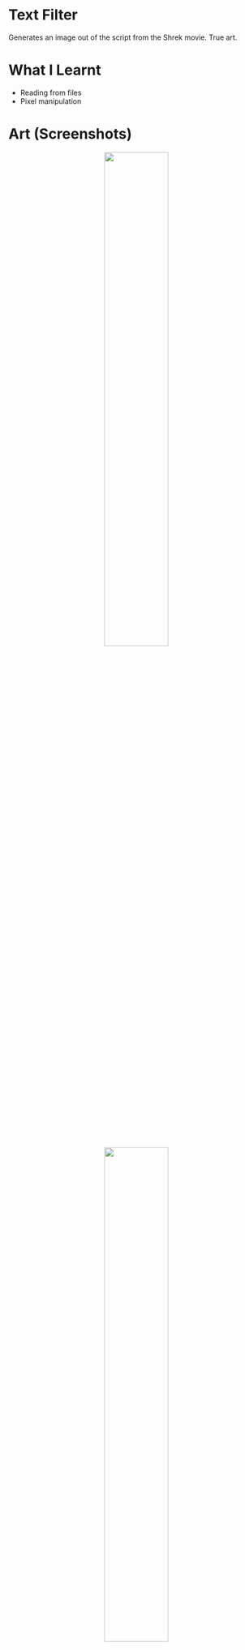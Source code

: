 # Text Filter
Generates an image out of the script from the Shrek movie. True art.

# What I Learnt
* Reading from files
* Pixel manipulation

# Art (Screenshots)
<p align="center">
<img src="https://user-images.githubusercontent.com/63420202/170634590-f5110d6c-cb85-4958-80e9-6375aa1817f5.jpg" style="width: 50%;display: block;margin-left: auto; margin-right: auto;">
</p>
<p align="center">
<img src="https://user-images.githubusercontent.com/63420202/169604753-6e3b4ea4-2b17-4565-908f-5ebb2c922c77.jpg" style="width: 50%;display: block;margin-left: auto; margin-right: auto;">
</p>
<p align="center">
<img src="https://user-images.githubusercontent.com/63420202/169604688-b3fc93da-47b4-44d2-9352-83d6f9de5ee2.jpg" style="width: 50%;display: block;margin-left: auto; margin-right: auto; ">
</p>
<p align="center">
<img src="https://user-images.githubusercontent.com/63420202/169604734-a748359f-a7e3-4d7a-aff9-b56430d68800.jpg" style="width: 50%;display: block;margin-left: auto; margin-right: auto; ">
</p>
<p align="center">
<img src="https://user-images.githubusercontent.com/63420202/169604728-823a7070-f8dc-48b7-8c91-182232dc1650.jpg" style="width: 50%;display: block;margin-left: auto; margin-right: auto; ">
</p>
<p align="center">
<img src="https://user-images.githubusercontent.com/63420202/169604776-89a2a167-798d-4a05-8b0c-f6907b0d9c14.jpg" style="width: 50%;display: block;margin-left: auto; margin-right: auto; ">
</p>
<p align="center">
<img src="https://user-images.githubusercontent.com/63420202/169604836-b884943b-0595-4d41-88bb-97ebf3e44874.jpg" style="width: 50%;display: block;margin-left: auto; margin-right: auto; ">
</p>
<p align="center">
<img src="https://user-images.githubusercontent.com/63420202/170634651-fe801cd3-1e30-4ce7-a989-7cc0db36b62d.jpg" style="width: 50%;display: block;margin-left: auto; margin-right: auto; ">
</p>
<p align="center">
<img src="https://user-images.githubusercontent.com/63420202/169604805-7bc447cf-1e98-4ac0-8456-770d48cc395f.jpg" style="width: 50%;display: block;margin-left: auto; margin-right: auto; ">
</p>
<p align="center">
<img src="https://user-images.githubusercontent.com/63420202/169604765-ce1facc4-31e0-4d0b-a262-d0abc17832a9.jpg" style="width: 50%;display: block;margin-left: auto; margin-right: auto;">
</p>

